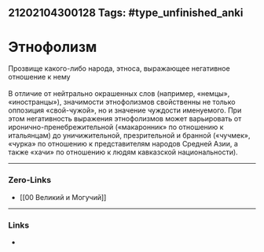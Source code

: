 21202104300128
Tags: #type_unfinished_anki 
---
# Этнофолизм

Прозвище какого-либо народа, этноса, выражающее негативное отношение к нему<br><br>В отличие от нейтрально окрашенных слов (например, «немцы», «иностранцы»), значимости этнофолизмов свойственны не только оппозиция «свой-чужой», но и значение чуждости именуемого. При этом негативность выражения этнофолизмов может варьировать от иронично-пренебрежительной («макаронник» по отношению к итальянцам) до уничижительной, презрительной и бранной («чучмек», «чурка» по отношению к представителям народов Средней Азии, а также «хачи» по отношению к людям кавказской национальности).

---
### Zero-Links
- [[00 Великий и Могучий]]
---
### Links
-
